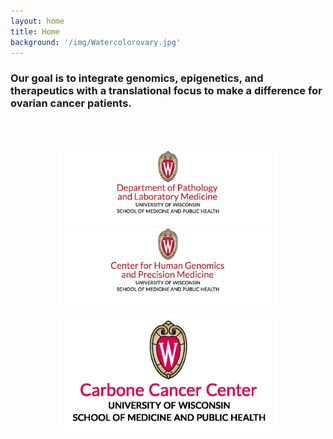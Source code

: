 ```yaml
---
layout: home
title: Home
background: '/img/Watercolorovary.jpg'
---
```


### Our goal is to integrate genomics, epigenetics, and therapeutics with a translational focus to make a difference for ovarian cancer patients.
<br/>

<br/>
<p align="center">
      <a href="https://pathology.wisc.edu/"><img src="img/pathology_logo.jpg" alt="Dept of Pathology and Laboratory Medicine webpage" width="350"></a>
      <a href="https://chgpm.wisc.edu/"><img src="img/chgpm_logo.jpg" alt="Center for Human Genomics and Precision Medicine webpage" width="350"></a>
      </p>
<p align="center">
      <a href="https://cancer.wisc.edu/research/"><img src="img/UWCCC.jpg" alt="University of Wisconsin Carbone Cancer Center webpage" width="350"></a>
      </p>
